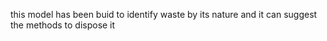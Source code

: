 this model has been buid to identify waste by its nature and it can suggest the methods to dispose it

